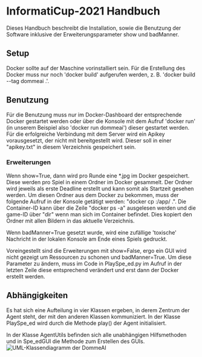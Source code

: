 # InformatiCup-2021 Handbuch
Dieses Handbuch beschreibt die Installation, sowie die Benutzung der Software inklusive der Erweiterungsparameter show und badManner.  
## Setup
Docker sollte auf der Maschine vorinstalliert sein.
Für die Erstellung des Docker muss nur noch 'docker build' aufgerufen werden, z. B. 'docker build --tag dommeai .'.
## Benutzung
Für die Benutzung muss nur im Docker-Dashboard der entsprechende Docker gestartet werden oder über die Konsole mit 
dem Aufruf 'docker run' (in unserem Beispiel also 'docker run dommeai') dieser gestartet werden.
Für die erfolgreiche Verbindung mit dem Server wird ein Apikey vorausgesetzt, der nicht mit bereitgestellt wird. 
Dieser soll in einer "apikey.txt" in diesem Verzeichnis gespeichert sein.
### Erweiterungen
Wenn show=True, dann wird pro Runde eine *.jpg im Docker gespeichert. 
Diese werden pro Spiel in einem Ordner im Docker gesammelt. Der Ordner wird jeweils als erste Deadline erstellt 
und kann somit als Startzeit gesehen werden.
Um diesen Ordner aus dem Docker zu bekommen, muss der folgende Aufruf in der Konsole getätigt werden: 
"docker cp <container-ID>:/app/<game-ID> .".
Die Container-ID kann über die Zeile "docker ps -a" ausgelesen werden und die game-ID über "dir" wenn man sich 
im Container befindet.
Dies kopiert den Ordner mit allen Bildern in das aktuelle Verzeichnis.

Wenn badManner=True gesetzt wurde, wird eine zufällige 'toxische' Nachricht in der lokalen Konsole 
am Ende eines Spiels gedruckt.

Voreingestellt sind die Erweiterungen mit show=False, ergo ein GUI wird nicht gezeigt um Ressourcen zu schonen und 
badManner=True. Um diese Parameter zu ändern, muss im Code in PlaySpe_ed.py im Aufruf in der letzten Zeile diese 
entsprechend verändert und erst dann der Docker erstellt werden.
## Abhängigkeiten
Es hat sich eine Aufteilung in vier Klassen ergeben, in derem Zentrum der Agent steht, der mit 
den anderen Klassen kommuniziert. In der Klasse PlaySpe_ed wird durch die Methode play() der
Agent initialisiert.

In der Klasse AgentUtils befinden sich alle unabhängigen Hilfsmethoden und 
in Spe_edGUI die Methode zum Erstellen des GUIs.
![UML-Klassendiagramm der DommeAI](https://i.ibb.co/J2BKm3q/Domme-AI-UML.png)